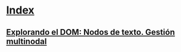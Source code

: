 # [Index](index.md)
## [Explorando el DOM: Nodos de texto. Gestión multinodal](DOM_Nodos-de-texto_Gestión-multinodal.md)
